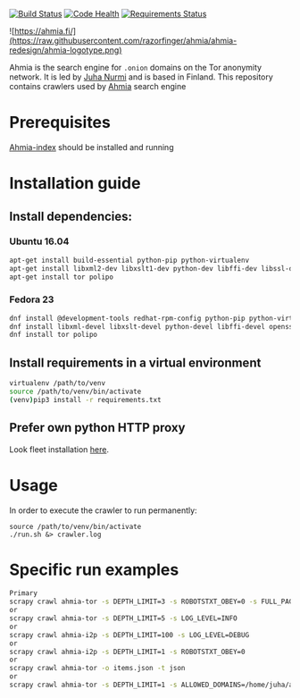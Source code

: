 [![Build Status](https://travis-ci.org/ahmia/ahmia-crawler.svg?branch=master)](https://travis-ci.org/ahmia/ahmia-crawler)
[![Code Health](https://landscape.io/github/ahmia/ahmia-crawler/master/landscape.svg?style=flat)](https://landscape.io/github/ahmia/ahmia-crawler/master)
[![Requirements Status](https://requires.io/github/ahmia/ahmia-crawler/requirements.svg?branch=master)](https://requires.io/github/ahmia/ahmia-crawler/requirements/?branch=master)

![https://ahmia.fi/](https://raw.githubusercontent.com/razorfinger/ahmia/ahmia-redesign/ahmia-logotype.png)

Ahmia is the search engine for `.onion` domains on the Tor anonymity
network. It is led by [Juha Nurmi](//github.com/juhanurmi) and is based
in Finland. This repository contains crawlers used by [Ahmia](https://github.com/ahmia) search engine

# Prerequisites
[Ahmia-index](https://github.com/ahmia/ahmia-index) should be installed and running

# Installation guide

## Install dependencies:

### Ubuntu 16.04
```sh
apt-get install build-essential python-pip python-virtualenv
apt-get install libxml2-dev libxslt1-dev python-dev libffi-dev libssl-dev
apt-get install tor polipo
```

### Fedora 23
```sh
dnf install @development-tools redhat-rpm-config python-pip python-virtualenv
dnf install libxml-devel libxslt-devel python-devel libffi-devel openssl-devel
dnf install tor polipo
```

## Install requirements in a virtual environment

```sh
virtualenv /path/to/venv
source /path/to/venv/bin/activate
(venv)pip3 install -r requirements.txt
```

## Prefer own python HTTP proxy

Look fleet installation
[here](https://github.com/ahmia/ahmia-crawler/tree/master/torfleet).

# Usage

In order to execute the crawler to run permanently:
```
source /path/to/venv/bin/activate
./run.sh &> crawler.log
```

# Specific run examples

```sh
Primary
scrapy crawl ahmia-tor -s DEPTH_LIMIT=3 -s ROBOTSTXT_OBEY=0 -s FULL_PAGERANK_COMPUTE=True
or
scrapy crawl ahmia-tor -s DEPTH_LIMIT=5 -s LOG_LEVEL=INFO
or
scrapy crawl ahmia-i2p -s DEPTH_LIMIT=100 -s LOG_LEVEL=DEBUG
or
scrapy crawl ahmia-i2p -s DEPTH_LIMIT=1 -s ROBOTSTXT_OBEY=0
or
scrapy crawl ahmia-tor -o items.json -t json
or
scrapy crawl ahmia-tor -s DEPTH_LIMIT=1 -s ALLOWED_DOMAINS=/home/juha/allowed_domains.txt -s TARGET_SITES=/home/juha/seed_list.txt -s ELASTICSEARCH_TYPE=targetitemtype
```
